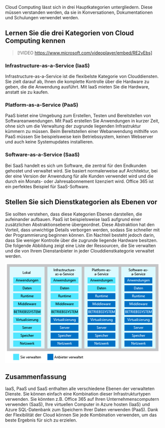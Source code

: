 Cloud Computing lässt sich in drei Hauptkategorien untergliedern. Diese müssen verstanden werden, da sie in Konversationen, Dokumentationen und Schulungen verwendet werden.

## <a name="explore-the-three-categories-of-cloud-computing"></a>Lernen Sie die drei Kategorien von Cloud Computing kennen

<!-- TODO: replace video link? -->

> [!VIDEO https://www.microsoft.com/videoplayer/embed/RE2yEbs]

### <a name="infrastructure-as-a-service-iaas"></a>Infrastructure-as-a-Service (IaaS)

Infrastructure-as-a-Service ist die flexibelste Kategorie von Clouddiensten. Sie zielt darauf ab, Ihnen die komplette Kontrolle über die Hardware zu geben, die die Anwendung ausführt. Mit IaaS mieten Sie die Hardware, anstatt sie zu kaufen.

### <a name="platform-as-a-service-paas"></a>Platform-as-a-Service (PaaS)

PaaS bietet eine Umgebung zum Erstellen, Testen und Bereitstellen von Softwareanwendungen. Mit PaaS erstellen Sie Anwendungen in kurzer Zeit, ohne sich um die Verwaltung der zugrunde liegenden Infrastruktur kümmern zu müssen. Beim Bereitstellen einer Webanwendung mithilfe von PaaS müssen Sie beispielsweise kein Betriebssystem, keinen Webserver und auch keine Systemupdates installieren.

### <a name="software-as-a-service-saas"></a>Software-as-a-Service (SaaS)

Bei SaaS handelt es sich um Software, die zentral für den Endkunden gehostet und verwaltet wird. Sie basiert normalerweise auf Architektur, bei der eine Version der Anwendung für alle Kunden verwendet wird und die durch ein Monats- oder Jahresabonnement lizenziert wird. Office 365 ist ein perfektes Beispiel für SaaS-Software.

## <a name="think-about-service-categories-as-layers"></a>Stellen Sie sich Dienstkategorien als Ebenen vor

Sie sollten verstehen, dass diese Kategorien Ebenen darstellen, die aufeinander aufbauen. PaaS ist beispielsweise IaaS aufgrund einer zusätzlichen Abstraktionsebene übergeordnet. Diese Abstraktion hat den Vorteil, dass unwichtige Details verborgen werden, sodass Sie schneller mit der Programmierung beginnen können. Ein Nachteil besteht jedoch darin, dass Sie weniger Kontrolle über die zugrunde liegende Hardware besitzen. Die folgende Abbildung zeigt eine Liste der Ressourcen, die Sie verwalten und die von Ihrem Dienstanbieter in jeder Clouddienstkategorie verwaltet werden.

![Eine Abbildung zeigt die Abstraktionsebene in jeder Clouddienstkategorie.](../media/5-layer-diagram.png)

## <a name="summary"></a>Zusammenfassung

IaaS, PaaS und SaaS enthalten alle verschiedene Ebenen der verwalteten Dienste. Sie können einfach eine Kombination dieser Infrastrukturtypen verwenden. Sie könnten z.B. Office 365 auf Ihren Unternehmenscomputern verwenden (SaaS), Ihre virtuellen Computer in Azure hosten (IaaS) und Azure SQL-Datenbank zum Speichern Ihrer Daten verwenden (PaaS). Dank der Flexibilität der Cloud können Sie jede Kombination verwenden, um das beste Ergebnis für sich zu erzielen.
